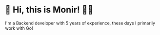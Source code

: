 # 👋 Hi, this is Monir! 👨‍💻

I'm a Backend developer with 5 years of experience, these days I primarily work with Go! 
